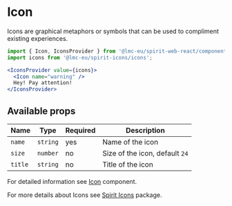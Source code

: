 # Icon

Icons are graphical metaphors or symbols that can be used to compliment existing experiences.

```jsx
import { Icon, IconsProvider } from '@lmc-eu/spirit-web-react/components';
import icons from '@lmc-eu/spirit-icons/icons';
```

```jsx
<IconsProvider value={icons}>
  <Icon name="warning" />
  Hey! Pay attention!
</IconsProvider>
```

## Available props

| Name    | Type     | Required | Description                    |
| ------- | -------- | -------- | ------------------------------ |
| `name`  | `string` | yes      | Name of the icon               |
| `size`  | `number` | no       | Size of the icon, default `24` |
| `title` | `string` | no       | Title of the icon              |

For detailed information see [Icon](https://github.com/lmc-eu/spirit-design-system/blob/main/packages/web/src/components/Icon/README.md) component.

For more details about Icons see [Spirit Icons](https://github.com/lmc-eu/spirit-design-system/blob/main/packages/icons/README.md) package.
